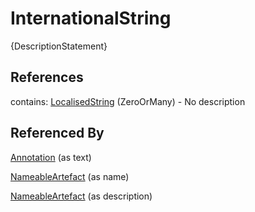 
# InternationalString





{DescriptionStatement}



## References

contains: [LocalisedString](LocalisedString.md) (ZeroOrMany) - No description



## Referenced By

[Annotation](Annotation.md) (as text)

[NameableArtefact](NameableArtefact.md) (as name)

[NameableArtefact](NameableArtefact.md) (as description)


    